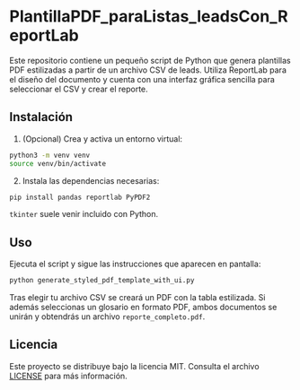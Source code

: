 # PlantillaPDF_paraListas_leadsCon_ReportLab

Este repositorio contiene un pequeño script de Python que genera plantillas PDF estilizadas a partir de un archivo CSV de leads. Utiliza ReportLab para el diseño del documento y cuenta con una interfaz gráfica sencilla para seleccionar el CSV y crear el reporte.

## Instalación

1. (Opcional) Crea y activa un entorno virtual:

```bash
python3 -m venv venv
source venv/bin/activate
```

2. Instala las dependencias necesarias:

```bash
pip install pandas reportlab PyPDF2
```

`tkinter` suele venir incluido con Python.

## Uso

Ejecuta el script y sigue las instrucciones que aparecen en pantalla:

```bash
python generate_styled_pdf_template_with_ui.py
```

Tras elegir tu archivo CSV se creará un PDF con la tabla estilizada. Si además seleccionas un glosario en formato PDF, ambos documentos se unirán y obtendrás un archivo `reporte_completo.pdf`.

## Licencia

Este proyecto se distribuye bajo la licencia MIT. Consulta el archivo [LICENSE](LICENSE) para más información.